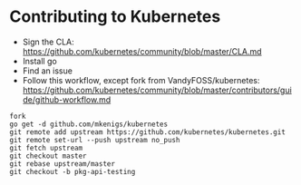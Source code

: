 # Contributing to Kubernetes
* Sign the CLA: https://github.com/kubernetes/community/blob/master/CLA.md
* Install go
* Find an issue
* Follow this workflow, except fork from VandyFOSS/kubernetes: https://github.com/kubernetes/community/blob/master/contributors/guide/github-workflow.md

```
fork
go get -d github.com/mkenigs/kubernetes
git remote add upstream https://github.com/kubernetes/kubernetes.git
git remote set-url --push upstream no_push
git fetch upstream
git checkout master
git rebase upstream/master
git checkout -b pkg-api-testing
```
